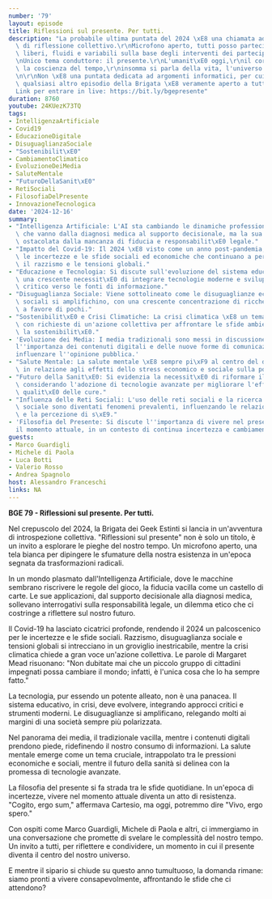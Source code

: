 ```yaml
---
number: '79'
layout: episode
title: Riflessioni sul presente. Per tutti.
description: "La probabile ultima puntata del 2024 \xE8 una chiamata ad un momento\
  \ di riflessione collettivo.\r\nMicrofono aperto, tutti posso partecipare, e argomenti\
  \ liberi, fluidi e variabili sulla base degli interventi dei partecipanti.\r\n\r\
  \nUnico tema conduttore: il presente.\r\nL'umanit\xE0 oggi,\r\nil corpo, lo spirito,\
  \ la coscienza del tempo,\r\ninsomma si parla della vita, l'universo e tutto quanto.\r\
  \n\r\nNon \xE8 una puntata dedicata ad argomenti informatici, per cui, pi\xF9 di\
  \ qualsiasi altro episodio della Brigata \xE8 veramente aperto a tutti.\r\n\r\n\
  Link per entrare in live: https://bit.ly/bgepresente"
duration: 8760
youtube: 24KUezK73TQ
tags:
- IntelligenzaArtificiale
- Covid19
- EducazioneDigitale
- DisuguaglianzaSociale
- "Sostenibilit\xE0"
- CambiamentoClimatico
- EvoluzioneDeiMedia
- SaluteMentale
- "FuturoDellaSanit\xE0"
- RetiSociali
- FilosofiaDelPresente
- InnovazioneTecnologica
date: '2024-12-16'
summary:
- "Intelligenza Artificiale: L'AI sta cambiando le dinamiche professionali, con applicazioni\
  \ che vanno dalla diagnosi medica al supporto decisionale, ma la sua adozione \xE8\
  \ ostacolata dalla mancanza di fiducia e responsabilit\xE0 legale."
- "Impatto del Covid-19: Il 2024 \xE8 visto come un anno post-pandemia, evidenziando\
  \ le incertezze e le sfide sociali ed economiche che continuano a persistere, come\
  \ il razzismo e le tensioni globali."
- "Educazione e Tecnologia: Si discute sull'evoluzione del sistema educativo, con\
  \ una crescente necessit\xE0 di integrare tecnologie moderne e sviluppare un approccio\
  \ critico verso le fonti di informazione."
- "Disuguaglianza Sociale: Viene sottolineato come le disuguaglianze economiche e\
  \ sociali si amplifichino, con una crescente concentrazione di ricchezze e opportunit\xE0\
  \ a favore di pochi."
- "Sostenibilit\xE0 e Crisi Climatiche: La crisi climatica \xE8 un tema centrale,\
  \ con richieste di un'azione collettiva per affrontare le sfide ambientali e promuovere\
  \ la sostenibilit\xE0."
- 'Evoluzione dei Media: I media tradizionali sono messi in discussione, mentre emerge
  l''importanza dei contenuti digitali e delle nuove forme di comunicazione, che possono
  influenzare l''opinione pubblica.'
- "Salute Mentale: La salute mentale \xE8 sempre pi\xF9 al centro del dibattito, soprattutto\
  \ in relazione agli effetti dello stress economico e sociale sulla popolazione."
- "Futuro della Sanit\xE0: Si evidenzia la necessit\xE0 di riformare il sistema sanitario,\
  \ considerando l'adozione di tecnologie avanzate per migliorare l'efficienza e la\
  \ qualit\xE0 delle cure."
- "Influenza delle Reti Sociali: L'uso delle reti sociali e la ricerca di approvazione\
  \ sociale sono diventati fenomeni prevalenti, influenzando le relazioni interpersonali\
  \ e la percezione di s\xE9."
- 'Filosofia del Presente: Si discute l''importanza di vivere nel presente e di apprezzare
  il momento attuale, in un contesto di continua incertezza e cambiamento.'
guests:
- Marco Guardigli
- Michele di Paola
- Luca Botti
- Valerio Rosso
- Andrea Spagnolo
host: Alessandro Franceschi
links: NA
---
```

**BGE 79 - Riflessioni sul presente. Per tutti.**

Nel crepuscolo del 2024, la Brigata dei Geek Estinti si lancia in un'avventura di introspezione collettiva. "Riflessioni sul presente" non è solo un titolo, è un invito a esplorare le pieghe del nostro tempo. Un microfono aperto, una tela bianca per dipingere le sfumature della nostra esistenza in un'epoca segnata da trasformazioni radicali.

In un mondo plasmato dall'Intelligenza Artificiale, dove le macchine sembrano riscrivere le regole del gioco, la fiducia vacilla come un castello di carte. Le sue applicazioni, dal supporto decisionale alla diagnosi medica, sollevano interrogativi sulla responsabilità legale, un dilemma etico che ci costringe a riflettere sul nostro futuro.

Il Covid-19 ha lasciato cicatrici profonde, rendendo il 2024 un palcoscenico per le incertezze e le sfide sociali. Razzismo, disuguaglianza sociale e tensioni globali si intrecciano in un groviglio inestricabile, mentre la crisi climatica chiede a gran voce un'azione collettiva. Le parole di Margaret Mead risuonano: "Non dubitate mai che un piccolo gruppo di cittadini impegnati possa cambiare il mondo; infatti, è l'unica cosa che lo ha sempre fatto."

La tecnologia, pur essendo un potente alleato, non è una panacea. Il sistema educativo, in crisi, deve evolvere, integrando approcci critici e strumenti moderni. Le disuguaglianze si amplificano, relegando molti ai margini di una società sempre più polarizzata.

Nel panorama dei media, il tradizionale vacilla, mentre i contenuti digitali prendono piede, ridefinendo il nostro consumo di informazioni. La salute mentale emerge come un tema cruciale, intrappolato tra le pressioni economiche e sociali, mentre il futuro della sanità si delinea con la promessa di tecnologie avanzate.

La filosofia del presente si fa strada tra le sfide quotidiane. In un'epoca di incertezze, vivere nel momento attuale diventa un atto di resistenza. "Cogito, ergo sum," affermava Cartesio, ma oggi, potremmo dire "Vivo, ergo spero." 

Con ospiti come Marco Guardigli, Michele di Paola e altri, ci immergiamo in una conversazione che promette di svelare le complessità del nostro tempo. Un invito a tutti, per riflettere e condividere, un momento in cui il presente diventa il centro del nostro universo. 

E mentre il sipario si chiude su questo anno tumultuoso, la domanda rimane: siamo pronti a vivere consapevolmente, affrontando le sfide che ci attendono?

